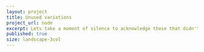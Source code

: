 ```yaml
---
layout: project
title: Unused variations
project_url: node
excerpt: Lets take a moment of silence to acknowledge those that didn't make the cut. They may not be remembered, but they will never be erased.
published: true
size: landscape-3col
---
```


<script type="application/json" class="data">
{
	"noun": "Graphic Designer",
	"images": [{
		"src": "/assets/img/rejects/landscape-3col.png",
		"size": "landscape-3col"
	},{
		"src": "/assets/img/rejects/landscape-4col.png",
		"size": "landscape-4col"
	},{
		"src": "/assets/img/rejects/portrait-2col.png",
		"size": "portrait-2col"
	},{
		"src": "/assets/img/rejects/portrait-3col.png",
		"size": "portrait-3col"
	},{
		"src": "/assets/img/rejects/square-1col.png",
		"size": "square-1col"
	},{
		"src": "/assets/img/rejects/square-2col.png",
		"size": "square-2col"
	},{
		"src": "/assets/img/rejects/square-3col.png",
		"size": "square-3col"
	}]
}
</script>